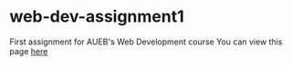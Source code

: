 # web-dev-assignment1
First assignment for AUEB's Web Development course
You can view this page  [here](https://giannisprof.github.io/web-dev-assignment1/assignment-1/)
